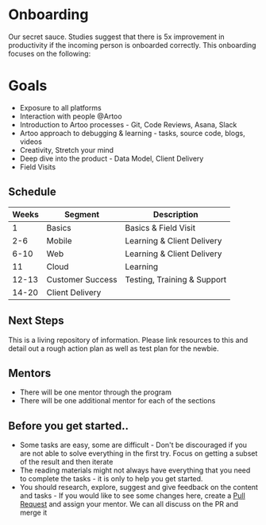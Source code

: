 # Onboarding
Our secret sauce. Studies suggest that there is 5x improvement in productivity if the incoming person is onboarded correctly. This onboarding focuses on the following:

# Goals
* Exposure to all platforms
* Interaction with people @Artoo
* Introduction to Artoo processes - Git, Code Reviews, Asana, Slack
* Artoo approach to debugging & learning - tasks, source code, blogs, videos
* Creativity, Stretch your mind
* Deep dive into the product - Data Model, Client Delivery
* Field Visits

## Schedule

| Weeks | Segment          | Description                           |  
|-------|------------------|---------------------------------------|  
| 1     | Basics           | Basics & Field Visit                  |  
| 2-6   | Mobile           | Learning & Client Delivery            |  
| 6-10  | Web              | Learning & Client Delivery            |  
| 11    | Cloud            | Learning                              |  
| 12-13 | Customer Success | Testing, Training & Support           |  
| 14-20 | Client Delivery  |                                       |

## Next Steps
This is a living repository of information. Please link resources to this and detail out a rough action plan as well as test plan for the newbie.

## Mentors
* There will be one mentor through the program
* There will be one additional mentor for each of the sections

## Before you get started..
* Some tasks are easy, some are difficult - Don't be discouraged if you are not able to solve everything in the first try. Focus on getting a subset of the result and then iterate
* The reading materials might not always have everything that you need to complete the tasks - it is only to help you get started. 
* You should research, explore, suggest and give feedback on the content and tasks - If you would like to see some changes here, create a [Pull Request](https://help.github.com/articles/using-pull-requests/) and assign your mentor. We can all discuss on the PR and merge it
